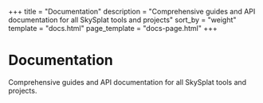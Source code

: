+++
title = "Documentation"
description = "Comprehensive guides and API documentation for all SkySplat tools and projects"
sort_by = "weight"
template = "docs.html"
page_template = "docs-page.html"
+++

# Documentation

Comprehensive guides and API documentation for all SkySplat tools and projects.